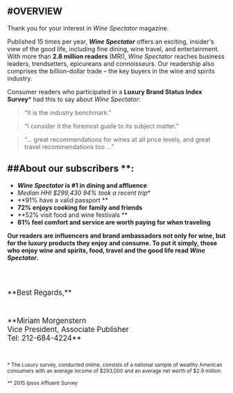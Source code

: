 
#OVERVIEW
---
Thank you for your interest in *Wine Spectator* magazine.

Published 15 times per year, ***Wine Spectator*** offers an exciting, insider's view of the good life, including fine dining, wine travel, and entertainment. With more than **2.8 million readers** (MRI), *Wine Spectator* reaches business leaders, trendsetters, epicureans and connoisseurs. Our readership also comprises the billion-dollar trade – the key buyers in the wine and spirits industry.

Consumer readers who participated in a **Luxury Brand Status Index Survey*** had this to say about *Wine Spectator*:

>“It is the industry benchmark.”

>“I consider it the foremost guide to its subject matter.”

>“… great recommendations for wines at all price levels, and great travel recommendations too …”


##About our subscribers **:
---

* <span>***Wine Spectator* is #1 in dining and affluence**</span>
* <span>**Median HHI $299,430* 94% took a recent trip**</span>
* <span>**91% have a valid passport **</span>
* <span>**72% enjoys cooking for family and friends**</span>
* <span>**52% visit food and wine festivals **</span>
* <span>**81% feel comfort and service are worth paying for when traveling**</span>

**Our readers are influencers and brand ambassadors not only for wine, but for the luxury products they enjoy and consume. To put it simply, those who enjoy wine and spirits, food, travel and the good life read *Wine Spectator*.**

<br /><br />

<p><big>**Best Regards,**</big></p><br />

<p><big>**Miriam Morgenstern<br />
Vice President, Associate Publisher<br />
Tel: 212-684-4224**</big></p><br />

<small>* The Luxury survey, conducted online, consists of a national sample of wealthy American consumers
with an average income of $293,000 and an average net worth of $2.9 million.</small>

<small>** 2015 Ipsos Affluent Survey</small>

